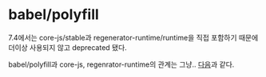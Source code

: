 # babel/polyfill

7.4에서는 core-js/stable과 regenerator-runtime/runtime을 직접 포함하기 때문에 더이상 사용되지 않고 deprecated 됐다.

babel/polyfill과 core-js, regenrator-runtime의 관계는 그냥.. [다음](https://github.com/babel/babel/blob/c8bb4500326700e7dc68ce8c4b90b6482c48d82f/packages/babel-polyfill/src/index.js)과 같다.
